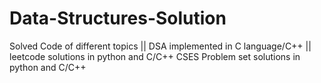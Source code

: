 # Data-Structures-Solution
Solved Code of different topics ||
DSA implemented in C language/C++ ||
leetcode solutions in python and C/C++
CSES Problem set solutions in python and C/C++

